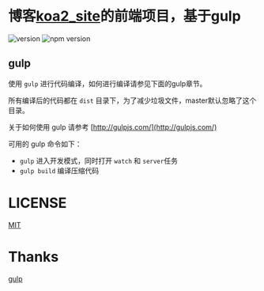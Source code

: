 # 博客[koa2_site](https://github.com/damaohub/koa2-site)的前端项目，基于gulp
![version](https://img.shields.io/badge/version-%20v1.1.0%20-green.svg)
![npm version](https://img.shields.io/badge/npm-%20v5.6.0%20-blue.svg)


## gulp
使用 `gulp` 进行代码编译，如何进行编译请参见下面的gulp章节。

所有编译后的代码都在 `dist` 目录下，为了减少垃圾文件，master默认忽略了这个目录。

关于如何使用 gulp 请参考 [http://gulpjs.com/](http://gulpjs.com/)

可用的 gulp 命令如下：

- `gulp` 进入开发模式，同时打开 `watch` 和 `server`任务
- `gulp build` 编译压缩代码


# LICENSE

[MIT](https://opensource.org/licenses/MIT)

# Thanks

[gulp](http://gulpjs.com/)

